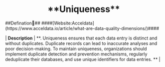 <center><h1>**Uniqueness**</h1></center>  
##Defination📃##
####[Website:Acceldata](https://www.acceldata.io/article/what-are-data-quality-dimensions/)####

| **Description**    | **. Uniqueness ensures that each data entry is distinct and without duplicates. Duplicate records can lead to inaccurate analyses and poor decision-making. To maintain uniqueness, organizations should implement duplicate detection and prevention mechanisms, regularly deduplicate their databases, and use unique identifiers for data entries.    **                                                                                                                                                                                                 |
